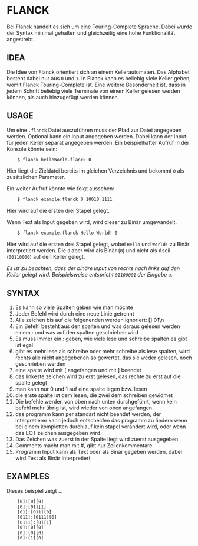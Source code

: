 # FLANCK

Bei Flanck handelt es sich um eine Touring-Complete Sprache.
Dabei wurde der Syntax minimal gehalten und gleichzeitig eine hohe Funktionalität angestrebt.

## IDEA

Die Idee von Flanck orientiert sich an einem Kellerautomaten.
Das Alphabet besteht dabei nur aus `0` und `1`.
In Flanck kann es beliebig viele Keller geben, womit Flanck Touring-Complete ist.
Eine weitere Besonderheit ist, dass in jedem Schritt beliebig viele Terminale 
von einem Keller gelesen werden können, als auch hinzugefügt werden können.

## USAGE

Um eine ``.flanck`` Datei auszuführen muss der Pfad zur Datei angegeben werden.
Optional kann ein Input angegeben werden.
Dabei kann der Input für jeden Keller separat angegeben werden.
Ein beispielhafter Aufruf in der Konsole könnte sein:
```sh
    $ flanck helloWorld.flanck 0
```
Hier liegt die Zieldatei bereits im gleichen Verzeichnis 
und bekommt ``0`` als zusätzlichen Parameter.

Ein weiter Aufruf könnte wie folgt aussehen:
```sh
    $ flanck example.flanck 0 10010 1111
```
Hier wird auf die ersten drei Stapel gelegt.

Wenn Text als Input gegeben wird, wird dieser zu Binär umgewandelt.
```sh
    $ flanck example.flanck Hello World! 0
```
Hier wird auf die ersten drei Stapel gelegt, wobei `Hello` und `World!` zu Binär interpretiert werden.
Die `0` aber wird als Binär (`0`) und nicht als Ascii (`00110000`) auf den Keller gelegt.

*Es ist zu beachten, dass der binäre Input von rechts nach links auf den Keller gelegt wird.
Beispielsweise entspricht `01100001` der Eingabe `a`.*

## SYNTAX

1. Es kann so viele Spalten geben wie man möchte
2. Jeder Befehl wird durch eine neue Linie getrennt
3. Alle zeichen bis auf die folgenenden werden ignoriert: []:01\n
4. Ein Befehl besteht aus den spalten und was daraus gelesen werden einem : und was auf den spalten geschrieben wird
5. Es muss immer ein : geben, wie viele lese und schreibe spalten es gibt ist egal
6. gibt es mehr lese als schreibe oder mehr schreibe als lese spalten, wird rechts alle nicht angegebenen so gewertet, das sie weder gelesen, noch geschrieben werden
7. eine spalte wird mit [ angefangen und mit ] beendet
8. das linkeste zeichen wird zu erst gelesen, das rechte zu erst auf die spalte gelegt
9. man kann nur 0 und 1 auf eine spalte legen bzw. lesen
10. die erste spalte ist dem lesen, die zwei dem schreiben gewidmet
11. Die befehle werden von oben nach unten durchgeführt, wenn kein befehl mehr übrig ist, wird wieder von oben angefangen
12. das programm kann per standart nicht beendet werden, der interpretierer kann jedoch entscheiden das programm zu ändern wenn bei einem kompletten durchlauf kein stapel verändert wird, oder wenn das EOT zeichen ausgegeben wird
13. Das Zeichen was zuerst in der Spalte liegt wird zuerst ausgegeben
14. Comments macht man mit #, gibt nur Zeilenkommentare
15. Programm Input kann als Text oder als Binär gegeben werden, dabei wird Text als Binär Interpretiert

## EXAMPLES

Dieses beispiel zeigt ...
```shell
    [0]:[0][0]
    [0]:[01][1]
    [01]:[011][0]
    [011]:[0111][0]
    [0111]:[0][1]
    [0]:[0][0]
    [0]:[0][0]
    [0]:[1][0]
```